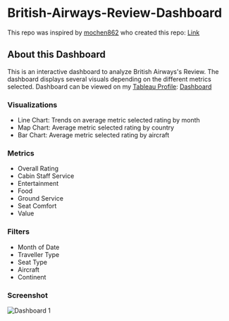 # British-Airways-Review-Dashboard

This repo was inspired by [mochen862](https://github.com/mochen862) who created this repo: [Link](https://github.com/mochen862/tableau-end-to-end-portfolio-project)

## About this Dashboard

This is an interactive dashboard to analyze British Airways's Review. The dashboard displays several visuals depending on the different metrics selected. 
Dashboard can be viewed on my [Tableau Profile](https://public.tableau.com/app/profile/elvis.ye7575/vizzes): [Dashboard](https://public.tableau.com/views/BritishAirwaysReviewDashboard_17134657605760/Dashboard1?:language=en-US&:sid=&:display_count=n&:origin=viz_share_link)

### Visualizations
- Line Chart: Trends on average metric selected rating by month
- Map Chart: Average metric selected rating by country
- Bar Chart: Average metric selected rating by aircraft

### Metrics
- Overall Rating
- Cabin Staff Service
- Entertainment
- Food
- Ground Service
- Seat Comfort
- Value

### Filters
- Month of Date
- Traveller Type
- Seat Type
- Aircraft
- Continent

### Screenshot
![Dashboard 1](https://github.com/yeelvis/British-Airways-Review-Dashboard/assets/12239852/c01f2e24-75e6-4c9f-94b2-4c0b862bd6ea)
